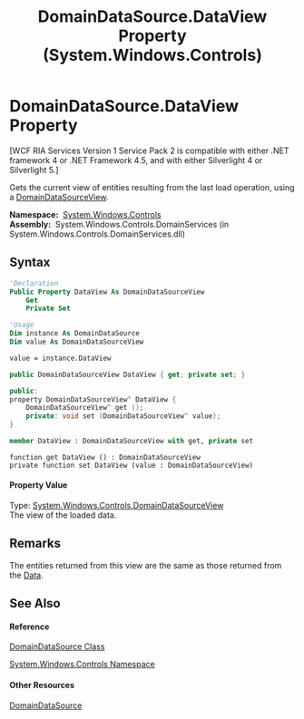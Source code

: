 ﻿---
title: DomainDataSource.DataView Property  (System.Windows.Controls)
TOCTitle: DataView Property
ms:assetid: P:System.Windows.Controls.DomainDataSource.DataView
ms:mtpsurl: https://msdn.microsoft.com/en-us/library/system.windows.controls.domaindatasource.dataview(v=VS.91)
ms:contentKeyID: 27195729
ms.date: 01/27/2012
mtps_version: v=VS.91
f1_keywords:
- System.Windows.Controls.DomainDataSource.DataView
- System.Windows.Controls.DomainDataSource.get_DataView
- System.Windows.Controls.DomainDataSource.set_DataView
dev_langs:
- CSharp
- JScript
- VB
- FSharp
- c++
api_location:
- System.Windows.Controls.DomainServices.dll
api_name:
- System.Windows.Controls.DomainDataSource.DataView
- System.Windows.Controls.DomainDataSource.get_DataView
- System.Windows.Controls.DomainDataSource.set_DataView
api_type:
- Managed
topic_type:
- apiref
- kbSyntax
product_family_name: VS
ROBOTS: INDEX,FOLLOW
---

# DomainDataSource.DataView Property

\[WCF RIA Services Version 1 Service Pack 2 is compatible with either .NET framework 4 or .NET Framework 4.5, and with either Silverlight 4 or Silverlight 5.\]

Gets the current view of entities resulting from the last load operation, using a [DomainDataSourceView](ff422675\(v=vs.91\).md).

**Namespace:**  [System.Windows.Controls](ms590941\(v=vs.91\).md)  
**Assembly:**  System.Windows.Controls.DomainServices (in System.Windows.Controls.DomainServices.dll)

## Syntax

``` vb
'Declaration
Public Property DataView As DomainDataSourceView
    Get
    Private Set
```

``` vb
'Usage
Dim instance As DomainDataSource
Dim value As DomainDataSourceView

value = instance.DataView
```

``` csharp
public DomainDataSourceView DataView { get; private set; }
```

``` c++
public:
property DomainDataSourceView^ DataView {
    DomainDataSourceView^ get ();
    private: void set (DomainDataSourceView^ value);
}
```

``` fsharp
member DataView : DomainDataSourceView with get, private set
```

``` jscript
function get DataView () : DomainDataSourceView
private function set DataView (value : DomainDataSourceView)
```

#### Property Value

Type: [System.Windows.Controls.DomainDataSourceView](ff422675\(v=vs.91\).md)  
The view of the loaded data.  

## Remarks

The entities returned from this view are the same as those returned from the [Data](ee707579\(v=vs.91\).md).

## See Also

#### Reference

[DomainDataSource Class](ee732901\(v=vs.91\).md)

[System.Windows.Controls Namespace](ms590941\(v=vs.91\).md)

#### Other Resources

[DomainDataSource](ee707363\(v=vs.91\).md)

